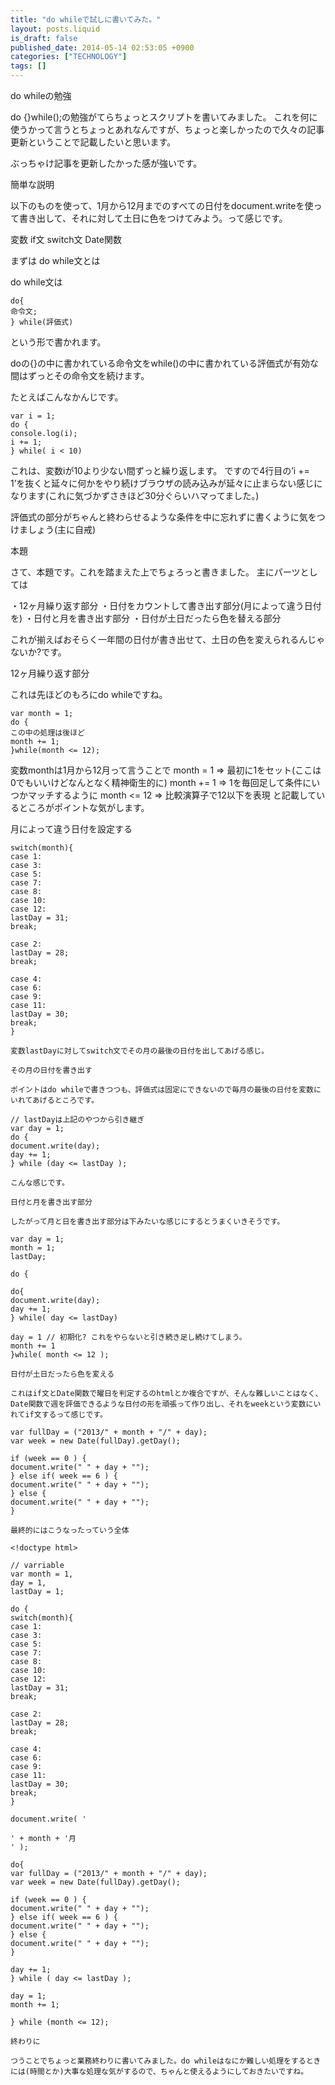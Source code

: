 ```yaml
---
title: "do whileで試しに書いてみた。"
layout: posts.liquid
is_draft: false
published_date: 2014-05-14 02:53:05 +0900
categories: ["TECHNOLOGY"]
tags: []
---
```


do whileの勉強

do {}while();の勉強がてらちょっとスクリプトを書いてみました。 これを何に使うかって言うとちょっとあれなんですが、ちょっと楽しかったので久々の記事更新ということで記載したいと思います。

ぶっちゃけ記事を更新したかった感が強いです。

簡単な説明

以下のものを使って、1月から12月までのすべての日付をdocument.writeを使って書き出して、それに対して土日に色をつけてみよう。って感じです。

変数 if文 switch文 Date関数

まずは do while文とは

do while文は

    do{
    命令文;
    } while(評価式)

という形で書かれます。

doの{}の中に書かれている命令文をwhile()の中に書かれている評価式が有効な間はずっとその命令文を続けます。

たとえばこんなかんじです。

    var i = 1;
    do {
    console.log(i);
    i += 1;
    } while( i < 10)

これは、変数iが10より少ない間ずっと繰り返します。 ですので4行目の’i += 1’を抜くと延々に何かをやり続けブラウザの読み込みが延々に止まらない感じになります(これに気づかずさきほど30分ぐらいハマってました。)

評価式の部分がちゃんと終わらせるような条件を中に忘れずに書くように気をつけましょう(主に自戒)

本題

さて、本題です。これを踏まえた上でちょろっと書きました。 主にパーツとしては

・12ヶ月繰り返す部分 ・日付をカウントして書き出す部分(月によって違う日付を) ・日付と月を書き出す部分 ・日付が土日だったら色を替える部分

これが揃えばおそらく一年間の日付が書き出せて、土日の色を変えられるんじゃないか?です。

12ヶ月繰り返す部分

これは先ほどのもろにdo whileですね。

    var month = 1;
    do {
    この中の処理は後ほど
    month += 1;
    }while(month <= 12);

変数monthは1月から12月って言うことで month = 1 =\> 最初に1をセット(ここは0でもいいけどなんとなく精神衛生的に) month += 1 =\> 1を毎回足して条件にいつかマッチするように month \<= 12 =\> 比較演算子で12以下を表現 と記載しているところがポイントな気がします。

月によって違う日付を設定する

    switch(month){
    case 1:
    case 3:
    case 5:
    case 7:
    case 8:
    case 10:
    case 12:
    lastDay = 31;
    break;
    
    case 2:
    lastDay = 28;
    break;

    case 4:
    case 6:
    case 9:
    case 11:
    lastDay = 30;
    break;
    }

    変数lastDayに対してswitch文でその月の最後の日付を出してあげる感じ。

    その月の日付を書き出す

    ポイントはdo whileで書きつつも、評価式は固定にできないので毎月の最後の日付を変数にいれてあげるところです。

    // lastDayは上記のやつから引き継ぎ
    var day = 1;
    do {
    document.write(day);
    day += 1;
    } while (day <= lastDay );

    こんな感じです。

    日付と月を書き出す部分

    したがって月と日を書き出す部分は下みたいな感じにするとうまくいきそうです。

    var day = 1;
    month = 1;
    lastDay;

    do {
    
    do{
    document.write(day);
    day += 1;
    } while( day <= lastDay)
    
    day = 1 // 初期化? これをやらないと引き続き足し続けてしまう。
    month += 1
    }while( month <= 12 );

    日付が土日だったら色を変える

    これはif文とDate関数で曜日を判定するのhtmlとか複合ですが、そんな難しいことはなく、Date関数で週を評価できるような日付の形を頑張って作り出し、それをweekという変数にいれてif文するって感じです。

    var fullDay = ("2013/" + month + "/" + day);
    var week = new Date(fullDay).getDay();

    if (week == 0 ) {
    document.write(" " + day + "");
    } else if( week == 6 ) {
    document.write(" " + day + "");
    } else {
    document.write(" " + day + "");
    }

    最終的にはこうなったっていう全体

    <!doctype html>

    // varriable
    var month = 1,
    day = 1,
    lastDay = 1;

    do {
    switch(month){
    case 1:
    case 3:
    case 5:
    case 7:
    case 8:
    case 10:
    case 12:
    lastDay = 31;
    break;
    
    case 2:
    lastDay = 28;
    break;

    case 4:
    case 6:
    case 9:
    case 11:
    lastDay = 30;
    break;
    }

    document.write( '
    
    ' + month + '月
    ' );

    do{
    var fullDay = ("2013/" + month + "/" + day);
    var week = new Date(fullDay).getDay();

    if (week == 0 ) {
    document.write(" " + day + "");
    } else if( week == 6 ) {
    document.write(" " + day + "");
    } else {
    document.write(" " + day + "");
    }

    day += 1;
    } while ( day <= lastDay );

    day = 1;
    month += 1;

    } while (month <= 12);

    終わりに

    つうことでちょっと業務終わりに書いてみました。do whileはなにか難しい処理をするときには(時間とか)大事な処理な気がするので、ちゃんと使えるようにしておきたいですね。


